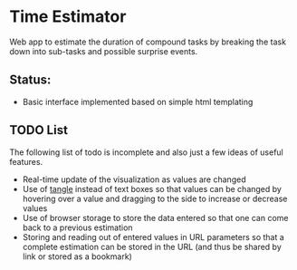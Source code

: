 # Time Estimator

Web app to estimate the duration of compound tasks by breaking the task down into sub-tasks and possible surprise events.

## Status: 

* Basic interface implemented based on simple html templating

## TODO List

The following list of todo is incomplete and also just a few ideas of useful features.

* Real-time update of the visualization as values are changed
* Use of [tangle](http://worrydream.com/Tangle/) instead of text boxes so that values can be changed by hovering over a value and dragging to the side to increase or decrease values
* Use of browser storage to store the data entered so that one can come back to a previous estimation
* Storing and reading out of entered values in URL parameters so that a complete estimation can be stored in the URL (and thus be shared by link or stored as a bookmark)